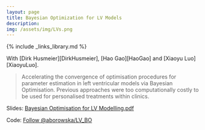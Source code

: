 ```yaml
---
layout: page
title: Bayesian Optimization for LV Models
description: 
img: /assets/img/LVs.png
---
```

{% include _links_library.md %}

<script type="text/javascript">
 function showhide(id) {
    var e = document.getElementById(id);
    e.style.display = (e.style.display == 'block') ? 'none' : 'block';
 }
</script>
   
With [Dirk Husmeier][DirkHusmeier], [Hao Gao][HaoGao] and [Xiaoyu Luo][XiaoyuLuo].

> Accelerating the convergence of optimisation procedures for parameter estimation in left ventricular models via Bayesian Optimisation. Previous approaches were too computationally costly to be used for personalised treatments within clinics.

<i class="fa fa-download fa-ld" aria-hidden="true"></i> Slides: <a class="page-link" href="{{ '/research/A.Borowska - Bayesian Optimisation for LV Modelling.pdf' | prepend: site.baseurl | prepend: site.url }}">Bayesian Optimisation for LV Modelling.pdf</a>

Code: <a class="github-button" href="https://github.com/aborowska/LV_BO" data-size="large" aria-label="Follow @aborowska/LV_BO on GitHub">Follow @aborowska/LV_BO</a>
